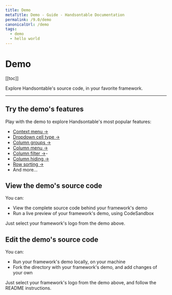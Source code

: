 ```yaml
---
title: Demo
metaTitle: Demo - Guide - Handsontable Documentation
permalink: /9.0/demo
canonicalUrl: /demo
tags:
  - demo
  - hello world
---
```


# Demo

[[toc]]

Explore Handsontable's source code, in your favorite framework.

---

<BigExample preview="/examples/next/docs/js/demo/">
  <BigExampleSource 
  label="JavaScript"
  icon="js"
  target="/examples/next/docs/js/demo/"></BigExampleSource>
  <BigExampleSource 
  label="TypeScript"
  icon="ts"
  target="/examples/next/docs/ts/demo/"></BigExampleSource>
  <BigExampleSource 
  label="Angular"    
  icon="angular"
  target="/examples/next/docs/angular/demo/"></BigExampleSource>
  <BigExampleSource 
  label="React"
  icon="react"
  target="/examples/next/docs/react/demo/"></BigExampleSource>
  <BigExampleSource 
  label="Vue"
  icon="vue"
  target="/examples/next/docs/vue/demo/"></BigExampleSource>
</BigExample>

## Try the demo's features

Play with the demo to explore Handsontable's most popular features:

- [Context menu &#8594;](@/guides/accessories-and-menus/context-menu.md)
- [Dropdown cell type &#8594;](@/guides/cell-types/dropdown-cell-type.md)
- [Column groups &#8594;](@/guides/columns/column-groups.md)
- [Column menu &#8594;](@/guides/columns/column-menu.md)
- [Column filter &#8594;](@/guides/columns/column-filter.md)- 
- [Column hiding &#8594;](@/guides/columns/column-hiding.md)
- [Row sorting &#8594;](@/guides/rows/row-sorting.md)
- And more...

## View the demo's source code

You can:
- View the complete source code behind your framework's demo
- Run a live preview of your framework's demo, using CodeSandbox

Just select your framework's logo from the demo above.

## Edit the demo's source code

You can: 
- Run your framework's demo locally, on your machine
- Fork the directory with your framework's demo, and add changes of your own

Just select your framework's logo from the demo above, and follow the README instructions.